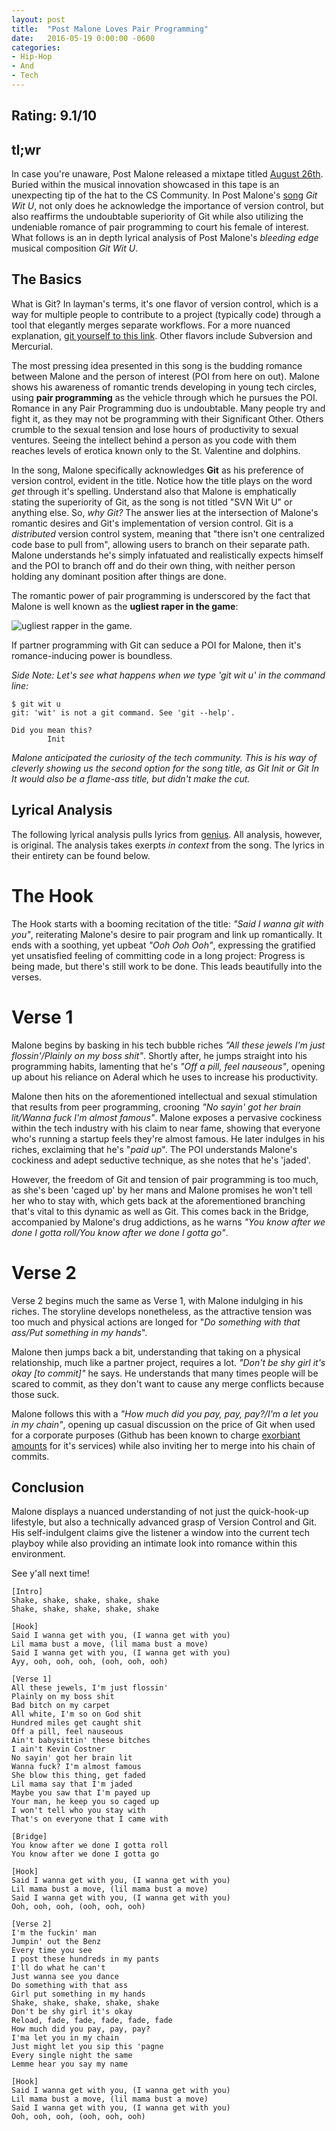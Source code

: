 ```yaml
---
layout: post
title:  "Post Malone Loves Pair Programming"
date:   2016-05-19 0:00:00 -0600
categories: 
- Hip-Hop 
- And 
- Tech
---
```


**Rating: 9.1/10**
--------------

**tl;wr**
-----
In case you're unaware, Post Malone released a mixtape titled [August 26th][A26]. Buried within the musical innovation showcased in this tape is an unexpecting tip of the hat to the CS Community. In Post Malone's [song][git-wit-u] *Git Wit U*, not only does he acknowledge the importance of version control, but also reaffirms the undoubtable superiority of Git while also utilizing the undeniable romance of pair programming to court his female of interest. What follows is an in depth lyrical analysis of Post Malone's *bleeding edge* musical composition *Git Wit U*. 

**The Basics**
--------------

What is Git? In layman's terms, it's one flavor of version control, which is a way for multiple people to contribute to a project (typically code) through a tool that elegantly merges separate workflows. For a more nuanced explanation, [git yourself to this link][git]. Other flavors include Subversion and Mercurial. 

The most pressing idea presented in this song is the budding romance between Malone and the person of interest (POI from here on out). Malone shows his awareness of romantic trends developing in young tech circles, using **pair programming** as the vehicle through which he pursues the POI. Romance in any Pair Programming duo is undoubtable. Many people try and fight it, as they may not be programming with their Significant Other. Others crumble to the sexual tension and lose hours of productivity to sexual ventures. Seeing the intellect behind a person as you code with them reaches levels of erotica known only to the St. Valentine and dolphins. 

In the song, Malone specifically acknowledges **Git** as his preference of version control, evident in the title. Notice how the title plays on the word *get* through it's spelling. Understand also that Malone is emphatically stating the superiority of Git, as the song is not titled "SVN Wit U" or anything else. So, *why Git?* The answer lies at the intersection of Malone's romantic desires and Git's implementation of version control. Git is a *distributed* version control system, meaning that "there isn't one centralized code base to pull from", allowing users to branch on their separate path. Malone understands he's simply infatuated and realistically expects himself and the POI to branch off and do their own thing, with neither person holding any dominant position after things are done.

The romantic power of pair programming is underscored by the fact that Malone is well known as the **ugliest raper in the game**:

![ugliest rapper in the game][ugly-rapper]. 

If partner programming with Git can seduce a POI for Malone, then it's romance-inducing power is boundless.


*Side Note: Let's see what happens when we type 'git wit u' in the command line:*
    
    $ git wit u
    git: 'wit' is not a git command. See 'git --help'.
    
    Did you mean this?
            Init

*Malone anticipated the curiosity of the tech community. This is his way of cleverly showing us the second option for the song title, as Git Init or Git In It would also be a flame-ass title, but didn't make the cut.*

**Lyrical Analysis**
--------------------
The following lyrical analysis pulls lyrics from [genius](genius.com). All analysis, however, is original. The analysis takes exerpts *in context* from the song. The lyrics in their entirety can be found below. 

**The Hook**
=============

The Hook starts with a booming recitation of the title: *"Said I wanna git with you"*, reiterating Malone's desire to pair program and link up romantically. It ends with a soothing, yet upbeat *"Ooh Ooh Ooh"*, expressing the gratified yet unsatisfied feeling of committing code in a long project: Progress is being made, but there's still work to be done. This leads beautifully into the verses. 

**Verse 1**
===========

Malone begins by basking in his tech bubble riches *"All these jewels I'm just flossin'/Plainly on my boss shit"*. Shortly after, he jumps straight into his programming habits, lamenting  that he's *"Off a pill, feel nauseous"*, opening up about his reliance on Aderal which he uses to increase his productivity. 

Malone then hits on the aforementioned intellectual and sexual stimulation that results from peer programming, crooning *"No sayin' got her brain lit/Wanna fuck I'm almost famous"*. Malone exposes a pervasive cockiness within the tech industry with his claim to near fame, showing that everyone who's running a startup feels they're almost famous. He later indulges in his riches, exclaiming that he's "*paid up*". The POI understands Malone's cockiness and adept seductive technique, as she notes that he's 'jaded'. 

However, the freedom of Git and tension of pair programming is too much, as she's been 'caged up' by her mans and Malone promises he won't tell her who to stay with, which gets back at the aforementioned branching that's vital to this dynamic as well as Git. This comes back in the Bridge, accompanied by Malone's drug addictions, as he warns *"You know after we done I gotta roll/You know after we done I gotta go"*.

**Verse 2**
===========

Verse 2 begins much the same as Verse 1, with Malone indulging in his riches. The storyline develops nonetheless, as the attractive tension was too much and physical actions are longed for "*Do something with that ass/Put something in my hands*". 

Malone then jumps back a bit, understanding that taking on a physical relationship, much like a partner project, requires a lot. *"Don't be shy girl it's okay [to commit]"* he says. He understands that many times people will be scared to commit, as they don't want to cause any merge conflicts because those suck.

Malone follows this with a *"How much did you pay, pay, pay?/I'm a let you in my chain"*, opening up casual discussion on the price of Git when used for a corporate purposes (Github has been known to charge [exorbiant amounts][github] for it's services) while also inviting her to merge into his chain of commits.

**Conclusion**
--------------

Malone displays a nuanced understanding of not just the quick-hook-up lifestyle, but also a technically advanced grasp of Version Control and Git. His self-indulgent claims give the listener a window into the current tech playboy while also providing an intimate look into romance within this environment. 

See y'all next time!



	[Intro]
	Shake, shake, shake, shake, shake
	Shake, shake, shake, shake, shake

	[Hook]
	Said I wanna get with you, (I wanna get with you)
	Lil mama bust a move, (lil mama bust a move)
	Said I wanna get with you, (I wanna get with you)
	Ayy, ooh, ooh, ooh, (ooh, ooh, ooh)

	[Verse 1]
	All these jewels, I'm just flossin'
	Plainly on my boss shit
	Bad bitch on my carpet
	All white, I'm so on God shit
	Hundred miles get caught shit
	Off a pill, feel nauseous
	Ain't babysittin' these bitches
	I ain't Kevin Costner
	No sayin' got her brain lit
	Wanna fuck? I'm almost famous
	She blow this thing, get faded
	Lil mama say that I'm jaded
	Maybe you saw that I'm payed up
	Your man, he keep you so caged up
	I won't tell who you stay with
	That's on everyone that I came with

	[Bridge]
	You know after we done I gotta roll
	You know after we done I gotta go

	[Hook]
	Said I wanna get with you, (I wanna get with you)
	Lil mama bust a move, (lil mama bust a move)
	Said I wanna get with you, (I wanna get with you)
	Ooh, ooh, ooh, (ooh, ooh, ooh)

	[Verse 2]
	I'm the fuckin' man
	Jumpin' out the Benz
	Every time you see
	I post these hundreds in my pants
	I'll do what he can't
	Just wanna see you dance
	Do something with that ass
	Girl put something in my hands
	Shake, shake, shake, shake, shake
	Don't be shy girl it's okay
	Reload, fade, fade, fade, fade, fade
	How much did you pay, pay, pay?
	I'ma let you in my chain
	Just might let you sip this 'pagne
	Every single night the same
	Lemme hear you say my name

	[Hook]
	Said I wanna get with you, (I wanna get with you)
	Lil mama bust a move, (lil mama bust a move)
	Said I wanna get with you, (I wanna get with you)
	Ooh, ooh, ooh, (ooh, ooh, ooh)


[A26]: http://www.hotnewhiphop.com/post-malone-august-26th-new-mixtape.116399.html
[git-wit-u]: https://www.youtube.com/watch?v=llx40SDW2VQ
[git]: https://www.smashingmagazine.com/2008/09/the-top-7-open-source-version-control-systems/
[ugly-rapper]: http://media.gettyimages.com/photos/recording-artist-post-malone-arrives-at-the-republic-records-private-picture-id510823796
[genius]: http://genius.com/Post-malone-git-wit-u-lyrics
[github]: https://lostechies.com/jimmybogard/2012/11/07/why-githubs-pricing-model-stinks-for-us/
